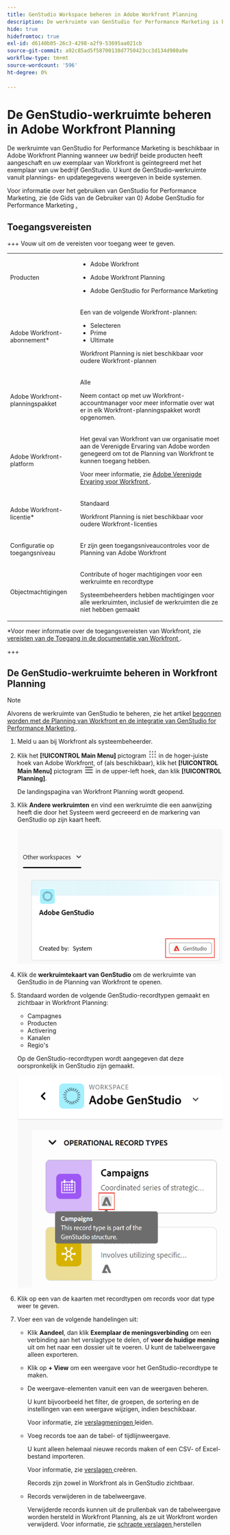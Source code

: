 ```yaml
---
title: GenStudio Workspace beheren in Adobe Workfront Planning
description: De werkruimte van GenStudio for Performance Marketing is beschikbaar in Adobe Workfront Planning wanneer uw bedrijf beide producten heeft aangeschaft en uw exemplaar van Workfront is geïntegreerd met het exemplaar van uw bedrijf GenStudio. U kunt de GenStudio-werkruimte vanuit plannings- en updategegevens weergeven in beide systemen.
hide: true
hidefromtoc: true
exl-id: d6140b05-26c3-4298-a2f9-53695aa021cb
source-git-commit: a92c85ad5f58700138d7750423cc3d134d980a9e
workflow-type: tm+mt
source-wordcount: '596'
ht-degree: 0%

---
```


# De GenStudio-werkruimte beheren in Adobe Workfront Planning

<!--Better metadata, at publishing:
---
title: Manage the GenStudio Workspace in Adobe Workfront Planning
description: The GenStudio for Performance Marketing workspace is available in Adobe Workfront Planning when your company has purchased both products and your instance of Workfront is integrated with your company's instance of GenStudio. You can view the GenStudio workspace from Planning and update information in both systems.
feature: Workfront Planning
role: User, Admin
author: Alina
recommendations: noDisplay, noCatalog
---
-->

De werkruimte van GenStudio for Performance Marketing is beschikbaar in Adobe Workfront Planning wanneer uw bedrijf beide producten heeft aangeschaft en uw exemplaar van Workfront is geïntegreerd met het exemplaar van uw bedrijf GenStudio. U kunt de GenStudio-werkruimte vanuit plannings- en updategegevens weergeven in beide systemen.

Voor informatie over het gebruiken van GenStudio for Performance Marketing, zie {de Gids van de Gebruiker van 0} Adobe GenStudio for Performance Marketing [.](https://experienceleague.adobe.com/nl/docs/genstudio-for-performance-marketing/user-guide/home)

## Toegangsvereisten

+++ Vouw uit om de vereisten voor toegang weer te geven.

<table style="table-layout:auto"> 
<col> 
</col> 
<col> 
</col> 
<tbody> 
    <tr> 
<tr> 
<td> 
   <p> Producten</p> </td> 
   <td> 
   <ul><li><p> Adobe Workfront</p></li> 
   <li><p> Adobe Workfront Planning<p></li>
   <p><li> Adobe GenStudio for Performance Marketing<p></li>
   </ul></td> 
  </tr>   
<tr> 
   <td role="rowheader"><p>Adobe Workfront-abonnement*</p></td> 
   <td> 
<p>Een van de volgende Workfront-plannen:</p> 
<ul><li>Selecteren</li> 
<li>Prime</li> 
<li>Ultimate</li></ul> 
<p>Workfront Planning is niet beschikbaar voor oudere Workfront-plannen</p> 
   </td> 
<tr> 
   <td role="rowheader"><p>Adobe Workfront-planningspakket</p></td> 
   <td> 
<p>Alle </p> 
<p>Neem contact op met uw Workfront-accountmanager voor meer informatie over wat er in elk Workfront-planningspakket wordt opgenomen. </p> 
   </td> 
 <tr> 
   <td role="rowheader"><p>Adobe Workfront-platform</p></td> 
   <td> 
<p>Het geval van Workfront van uw organisatie moet aan de Verenigde Ervaring van Adobe worden genegeerd om tot de Planning van Workfront te kunnen toegang hebben.</p> 
<p>Voor meer informatie, zie <a href="/help/quicksilver/workfront-basics/navigate-workfront/workfront-navigation/adobe-unified-experience.md"> Adobe Verenigde Ervaring voor Workfront </a>. </p> 
   </td> 
   </tr> 
  </tr> 
  <tr> 
   <td role="rowheader"><p>Adobe Workfront-licentie*</p></td> 
   <td><p> Standaard</p>
   <p>Workfront Planning is niet beschikbaar voor oudere Workfront-licenties</p> 
  </td> 
  </tr> 
  <tr> 
   <td role="rowheader"><p>Configuratie op toegangsniveau</p></td> 
   <td> <p>Er zijn geen toegangsniveaucontroles voor de Planning van Adobe Workfront</p>   
</td> 
  </tr> 
<tr> 
   <td role="rowheader"><p>Objectmachtigingen</p></td> 
   <td>   <p>Contribute of hoger machtigingen voor een werkruimte en recordtype  </p>  
   <p>Systeembeheerders hebben machtigingen voor alle werkruimten, inclusief de werkruimten die ze niet hebben gemaakt</p> </td> 
  </tr> 
</tbody> 
</table>

*Voor meer informatie over de toegangsvereisten van Workfront, zie [ vereisten van de Toegang in de documentatie van Workfront ](/help/quicksilver/administration-and-setup/add-users/access-levels-and-object-permissions/access-level-requirements-in-documentation.md).

+++

## De GenStudio-werkruimte beheren in Workfront Planning

>[!NOTE]
>
>Alvorens de werkruimte van GenStudio te beheren, zie het artikel [ begonnen worden met de Planning van Workfront en de integratie van GenStudio for Performance Marketing ](/help/quicksilver/planning/planning-and-genstudio-integration/get-started-with-workfront-planning-and-genstudio-integration.md).


1. Meld u aan bij Workfront als systeembeheerder.
1. Klik het **[!UICONTROL Main Menu]** pictogram ![ Belangrijkste Menu ](/help/_includes/assets/main-menu-icon.png) in de hoger-juiste hoek van Adobe Workfront, of (als beschikbaar), klik het **[!UICONTROL Main Menu]** pictogram ![ Belangrijkste Menu ](/help/_includes/assets/main-menu-icon-left-nav.png) in de upper-left hoek, dan klik **[!UICONTROL Planning]**.

   De landingspagina van Workfront Planning wordt geopend.

1. Klik **Andere werkruimten** en vind een werkruimte die een aanwijzing heeft die door het Systeem werd gecreeerd en de markering van GenStudio op zijn kaart heeft.

   ![ de werkruimtekaart van GenStudio met markering ](assets/genstudio-card-with-tag-highlighted.png)

1. Klik de **werkruimtekaart van GenStudio** om de werkruimte van GenStudio in de Planning van Workfront te openen.
1. Standaard worden de volgende GenStudio-recordtypen gemaakt en zichtbaar in Workfront Planning:

   * Campagnes
   * Producten
   * Activering
   * Kanalen
   * Regio&#39;s

   Op de GenStudio-recordtypen wordt aangegeven dat deze oorspronkelijk in GenStudio zijn gemaakt.

   ![ GenStudio verslagtype kaart met markering ](assets/genstudio-record-type-with-tag-and-tooltip-highlighted.png)

1. Klik op een van de kaarten met recordtypen om records voor dat type weer te geven.

1. Voer een van de volgende handelingen uit:

   * Klik **Aandeel**, dan klik **Exemplaar de meningsverbinding** om een verbinding aan het verslagtype te delen, of **voer de huidige mening** uit om het naar een dossier uit te voeren. U kunt de tabelweergave alleen exporteren.

   * Klik op **+ View** om een weergave voor het GenStudio-recordtype te maken.

   * De weergave-elementen vanuit een van de weergaven beheren.

     U kunt bijvoorbeeld het filter, de groepen, de sortering en de instellingen van een weergave wijzigen, indien beschikbaar.

     Voor informatie, zie [ verslagmeningen ](/help/quicksilver/planning/views/manage-record-views.md) leiden.

   * Voeg records toe aan de tabel- of tijdlijnweergave.

     U kunt alleen helemaal nieuwe records maken of een CSV- of Excel-bestand importeren.

     Voor informatie, zie [ verslagen ](/help/quicksilver/planning/records/create-records.md) creëren.

     Records zijn zowel in Workfront als in GenStudio zichtbaar.

   * Records verwijderen in de tabelweergave.

     Verwijderde records kunnen uit de prullenbak van de tabelweergave worden hersteld in Workfront Planning, als ze uit Workfront worden verwijderd. Voor informatie, zie [ schrapte verslagen ](/help/quicksilver/planning/records/restore-deleted-records.md) herstellen
